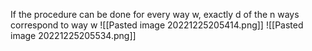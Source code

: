 If the procedure can be done for every way w, exactly d of the n ways correspond to way w
![[Pasted image 20221225205414.png]]
![[Pasted image 20221225205534.png]]